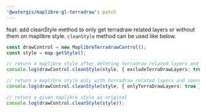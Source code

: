 ```yaml
---
'@watergis/maplibre-gl-terradraw': patch
---
```


feat: add cleanStyle method to only get terradraw related layers or without them on maplibre style. `cleanStyle` method can be used like below.

```ts
const drawControl = new MaplibreTerradrawControl();
const style = map.getStyle();

// return a maplibre style after deleting terradraw related layers and sources
console.log(drawControl.cleanStyle(style, { excludeTerraDrawLayers: true }));

// return a maplibre style only with terradraw related layers and sources
console.log(drawControl.cleanStyle(style, { onlyTerraDrawLayers: true }));

// return a given maplibre style as original
console.log(drawControl.cleanStyle(style));
```
